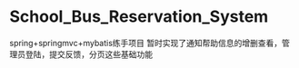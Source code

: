 # School_Bus_Reservation_System
</hr>
spring+springmvc+mybatis练手项目
</hr>
暂时实现了通知帮助信息的增删查看，管理员登陆，提交反馈，分页这些基础功能
